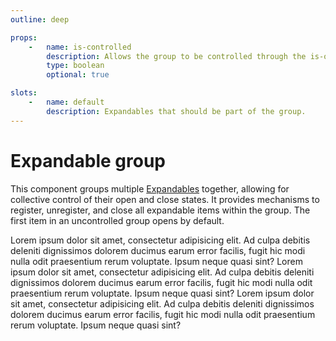```yaml
---
outline: deep

props:
    -   name: is-controlled
        description: Allows the group to be controlled through the is-opened prop of each expandable.
        type: boolean
        optional: true

slots:
    -   name: default
        description: Expandables that should be part of the group.
---
```


<script
    lang="ts"
    setup>
    import { FluxExpandable, FluxExpandableGroup, FluxPane } from '@basmilius/flux';
</script>

# Expandable group

This component groups multiple [Expandables](./expandable) together, allowing for collective control of their open and close states. It provides mechanisms to register, unregister, and close all expandable items within the group. The first item in an uncontrolled group opens by default.

<Preview>
    <FluxPane>
        <FluxExpandableGroup>
            <FluxExpandable label="First">
                Lorem ipsum dolor sit amet, consectetur adipisicing elit. Ad culpa debitis deleniti dignissimos dolorem ducimus earum error facilis, fugit hic modi nulla odit praesentium rerum voluptate. Ipsum neque quasi sint?
            </FluxExpandable>
            <FluxExpandable label="Second">
                Lorem ipsum dolor sit amet, consectetur adipisicing elit. Ad culpa debitis deleniti dignissimos dolorem ducimus earum error facilis, fugit hic modi nulla odit praesentium rerum voluptate. Ipsum neque quasi sint?
            </FluxExpandable>
            <FluxExpandable label="Last">
                Lorem ipsum dolor sit amet, consectetur adipisicing elit. Ad culpa debitis deleniti dignissimos dolorem ducimus earum error facilis, fugit hic modi nulla odit praesentium rerum voluptate. Ipsum neque quasi sint?
            </FluxExpandable>
        </FluxExpandableGroup>
    </FluxPane>
</Preview>

<FrontmatterDocs/>
